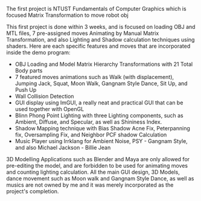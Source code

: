 The first project is NTUST Fundamentals of Computer Graphics which is focused Matrix Transformation to move robot obj

This first project is done within 3 weeks, and is focused on loading OBJ and MTL files, 7 pre-assigned moves Animating by Manual Matrix Transformation, and also Lighting and Shadow calculation techniques using shaders. Here are each specific features and moves that are incorporated inside the demo program:
- OBJ Loading and Model Matrix Hierarchy Transformations with 21 Total Body parts
- 7 featured moves animations such as Walk (with displacement), Jumping Jack, Squat, Moon Walk, Gangnam Style Dance, Sit Up, and Push Up
- Wall Collision Detection
- GUI display using ImGUI, a really neat and practical GUI that can be used together with OpenGL
- Blinn Phong Point Lighting with three Lighting components, such as Ambient, Diffuse, and Specular, as well as Shininess Index.
- Shadow Mapping technique with Bias Shadow Acne Fix, Peterpanning fix, Oversampling Fix, and Neighbor PCF shadow Calculation
- Music Player using Irrklang for Ambient Noise, PSY - Gangnam Style, and also Michael Jackson - Billie Jean


3D Modelling Applications such as Blender and Maya are only allowed for pre-editing the model, and are forbidden to be used for animating moves and counting lighting calculation. All the main GUI design, 3D Models, dance movement such as Moon walk and Gangnam Style Dance, as well as musics are not owned by me and it was merely incorporated as the project's completion.
